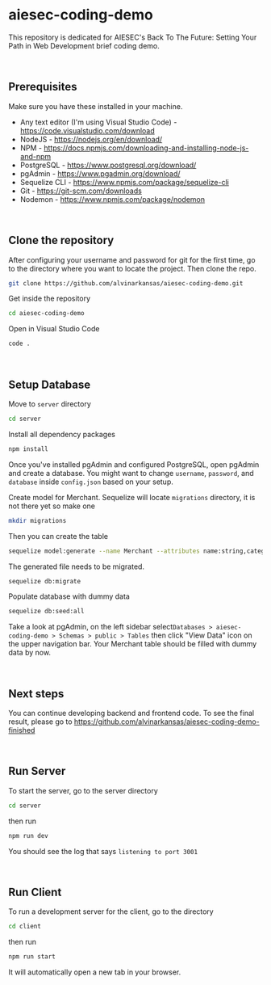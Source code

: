 # aiesec-coding-demo
This repository is dedicated for AIESEC's Back To The Future: Setting Your Path in Web Development brief coding demo.

<br>

## Prerequisites

Make sure you have these installed in your machine.

- Any text editor (I'm using Visual Studio Code) - https://code.visualstudio.com/download
- NodeJS - https://nodejs.org/en/download/
- NPM - https://docs.npmjs.com/downloading-and-installing-node-js-and-npm
- PostgreSQL - https://www.postgresql.org/download/
- pgAdmin - https://www.pgadmin.org/download/
- Sequelize CLI - https://www.npmjs.com/package/sequelize-cli
- Git - https://git-scm.com/downloads
- Nodemon - https://www.npmjs.com/package/nodemon




<br>

## Clone the repository

After configuring your username and password for git for the first time, go to the directory where you want to locate the project. Then clone the repo.

```bash
git clone https://github.com/alvinarkansas/aiesec-coding-demo.git
```

Get inside the repository

```bash
cd aiesec-coding-demo
```

Open in Visual Studio Code

```bash
code .
```

<br>

## Setup Database

Move to `server` directory

```bash
cd server
```

Install all dependency packages

```bash
npm install
```

Once you've installed pgAdmin and configured PostgreSQL, open pgAdmin and create a database. You might want to change `username`, `password`, and `database` inside `config.json` based on your setup.

Create model for Merchant. Sequelize will locate `migrations` directory, it is not there yet so make one

```bash
mkdir migrations
```

Then you can create the table

 ```bash
sequelize model:generate --name Merchant --attributes name:string,category:string,avg_rating:float,is_currently_promo:boolean,distance:float,thumbnail_url:string
 ```

The generated file needs to be migrated. 

```bash
sequelize db:migrate
```

Populate database with dummy data

```bash
sequelize db:seed:all
```

Take a look at pgAdmin, on the left sidebar select`Databases > aiesec-coding-demo > Schemas > public > Tables` then click "View Data" icon on the upper navigation bar. Your Merchant table should be filled with dummy data by now.

<br>

## Next steps

You can continue developing backend and frontend code. To see the final result, please go to https://github.com/alvinarkansas/aiesec-coding-demo-finished


<br>

## Run Server

To start the server, go to the server directory

```bash
cd server
```

then run

```bash
npm run dev
```

You should see the log that says `listening to port 3001`

<br>

## Run Client

To run a development server for the client, go to the directory

```bash
cd client
```

then run

```bash
npm run start
```

It will automatically open a new tab in your browser.

